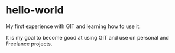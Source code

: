 # hello-world
My first experience with GIT and learning how to use it.

It is my goal to become good at using GIT and use on personal and Freelance projects.

